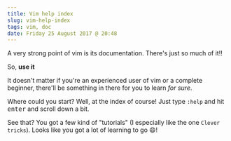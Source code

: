 ```yaml
---
title: Vim help index
slug: vim-help-index
tags: vim, doc
date: Friday 25 August 2017 @ 20:48
---
```


A very strong point of vim is its documentation. There's just so much of it!!

So, **use it**

It doesn't matter if you're an experienced user of vim or a complete beginner,
there'll be something in there for you to learn *for sure*.

Where could you start? Well, at the index of course! Just type `:help` and hit
<kbd>enter</kbd> and scroll down a bit.

See that? You got a few kind of "tutorials" (I especially like the one `Clever
tricks`). Looks like you got a lot of learning to go :smile:!
